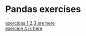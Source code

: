 # Pandas exercises

[exercices 1,2,3 are here](exercises.md)  
[exercice 4 is here](Exercise%204.md)